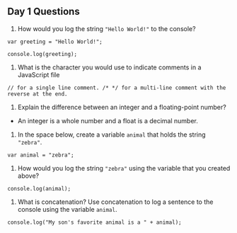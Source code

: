 ## Day 1 Questions

1. How would you log the string `"Hello World!"` to the console?

  `var greeting = "Hello World!";`

  `console.log(greeting); `

1. What is the character you would use to indicate comments in a JavaScript file

  `// for a single line comment. /* */ for a multi-line comment with the reverse at the end.`

1. Explain the difference between an integer and a floating-point number?

  * An integer is a whole number and a float is a decimal number.

1. In the space below, create a variable `animal` that holds the string `"zebra"`.

  `var animal = "zebra";`

1. How would you log the string `"zebra"` using the variable that you created above?

  `console.log(animal);`

1. What is concatenation? Use concatenation to log a sentence to the console using the variable `animal`.

  `console.log("My son's favorite animal is a " + animal);`

